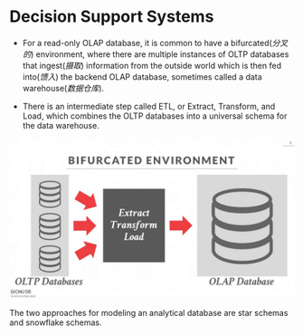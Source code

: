 # Decision Support Systems

- For a read-only OLAP database, it is common to have a bifurcated(*分叉的*) environment, where there are multiple instances of OLTP databases that ingest(*摄取*) information from the outside world which is then fed into(*馈入*) the backend OLAP database, sometimes called a data warehouse(*数据仓库*). 

- There is an intermediate step called ETL, or Extract, Transform, and Load, which combines the OLTP databases into a universal schema for the data warehouse.

![23-distributedolap_4](CMU445-24-Distributed-OLAP-Database-Systems/23-distributedolap_4.JPG)

The two approaches for modeling an analytical database are star schemas and snowflake schemas.

